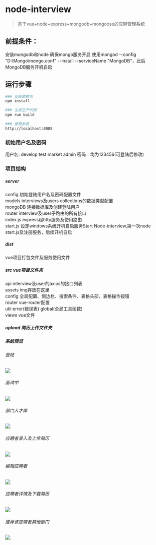 # node-interview

> 基于vue+node+express+mongodb+mongoose的应聘管理系统

## 前提条件：
安装mongodb和node
确保mongo服务开启
使用mongod --config "D:\Mongo\mongo.conf"  --install --serviceName "MongoDB"，此后MongoDB服务开机自启

## 运行步骤
``` bash
### 安装依赖包
npm install

### 生成生产代码
npm run build

### 使用系统
http://localhost:8088
```

### 初始用户名及密码
用户名: develop test market admin   密码：均为123456(可登陆后修改)

### 项目结构
##### server 
config  初始登陆用户名及密码配置文件<br>
models  interviews及users collections的数据类型配置<br>
mongoDB  连接数据库及创建登陆用户<br>
router  interview及user子路由的所有接口<br>
index.js  express起http服务及使用路由<br>
start.js  设定windows系统开机自启服务Start Node-interview,第一次node  start.js及注册服务，后续开机自启

##### dist
vue项目打包文件及服务使用文件

##### src vue项目文件夹
api  interview及user的axios的接口列表<br>
assets  img存放在这里<br>
config  全局配置、侧边栏、搜索条件、表格头部、表格操作按钮<br>
router   vue-router配置<br>
util   error(错误表) global(全局工具函数)<br>
views  vue文件

##### upload 简历上传文件夹

##### 系统预览
###### 登陆
![](https://i.imgur.com/nijmNml.jpg)
###### 面试中
![](https://i.imgur.com/k8d5AB3.png)
###### 部门人才库
![](https://i.imgur.com/MeU2oAN.png)
######  应聘者录入及上传简历
![](https://i.imgur.com/5bIlFxF.png)
###### 编辑应聘者
![](https://i.imgur.com/qvlMK5m.png)
###### 应聘者详情及下载简历
![](https://i.imgur.com/U92wAJv.png)
###### 推荐该应聘者其他部门
![](https://i.imgur.com/wdOnRJz.png)